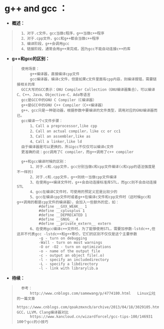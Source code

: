 # g++ and gcc ：
- **概述：**
>       1、对于.c文件，gcc当做c程序，g++当做c++程序
>       2、对于.cpp文件，gcc和g++都会当做c++程序
>       3、编译阶段，g++会调用gcc
>       4、链接阶段，通常会用g++来完成，因为gcc不能自动连接c++的库
>
>
>
>
>
>

- **g++和gcc的区别：**
>       使用场景：
>           g++编译器，直接编译cpp文件
>           gcc编译器，编译c文件，但是如果c文件里面有cpp内容，则编译报错，需要链接相关的库
>       GCC大写的GCC表示：GNU Compiler Collection（GNU编译器集合），可以编译C、C++、Java、Objective-C、Ada等语言
>       gcc是GCC中的GNU C Compiler（C编译器）
>       g++是GCC中的GNU C++ Compiler（C++编译器）
>       g++、gcc只是一种驱动器，根据参数中要编译的文件类型，调用对应的GNU编译器而已。
>       gcc编译一个c文件步骤：
>           1、Call a preprocessor,like cpp
>           2、Call an actual compiler，like cc or cc1
>           3、Call an assembler,like as
>           4、Call a linker,like ld
>       由于编译器是可以更换的，所以gcc不仅仅可以编译c文件
>       更准确的说：gcc调用了C compiler，而g++调用了c++ compiler
>
>       g++和gcc编译时候的区别：
>           1、对于.c和.cpp文件，gcc分别当做c和cpp文件编译(c和cpp的语法强度是不一样的)
>           2、对于.c和.cpp文件，g++则统一当做cpp文件编译
>           3、在使用g++编译文件时，g++会自动连接标准库STL，而gcc则不会自动连接STL
>           4、gcc在编译C文件时，可使用的预定义宏是比较少的
>           5、gcc在编译cpp文件时或者g++在编译c文件和cpp文件时（这时候gcc和g++调用的都是cpp文件的编译器），会加入一些额外的宏，如：
>               #define __GXX_WEAK__ 1
>               #define __cplusplus 1
>               #define __DEPRECATED 1
>               #define __GNUG__ 4
>               #define __private_extern__ extern
>           6、在使用gcc编译c++文件时，为了能够使用STL，需要加参数-lstdc++,但这并不代表gcc -lstdc++和g++等价，它们的区别不仅仅是这个主要参数
>               -g - turn on debugging
>               -Wall - turn on most warnings
>               -O or -O2 - turn on optimizations
>               -o - name of the output file
>               -c - output an object file(.o)
>               -l - specify an includedirectory
>               -L - specify a libdirectory
>               -l - link with librarylib.a
>
>
>
>
>
>
>
>
>
>
>

- **待续：**
>       参考：
>           http://www.cnblogs.com/samewang/p/4774180.html   Linux公社的一篇文章
>           https://www.cnblogs.com/qoakzmxncb/archive/2013/04/18/3029105.html      GCC，LLVM，Clang编译器对比
>           https://www.kancloud.cn/wizardforcel/gcc-tips-100/146931    100个gcc的小技巧
>
>
>
>
>
>
>
>
>
>
>
